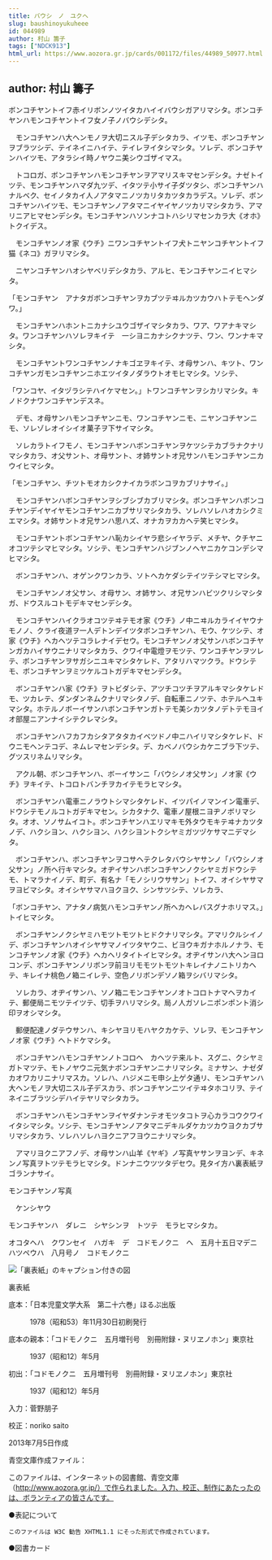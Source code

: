 ```yaml
---
title: バウシ　ノ　ユクヘ
slug: baushinoyukuheee
id: 044989
author: 村山 籌子
tags: ["NDCK913"]
html_url: https://www.aozora.gr.jp/cards/001172/files/44989_50977.html
---
```


## author: 村山 籌子

ボンコチヤントイフ赤イリボンノツイタカハイイバウシガアリマシタ。ボンコチヤンハモンコチヤントイフ女ノ子ノバウシデシタ。

　モンコチヤンハ大ヘンモノヲ大切ニスル子デシタカラ、イツモ、ボンコチヤンヲブラツシデ、テイネイニハイテ、テイレヲイタシマシタ。ソレデ、ボンコチヤンハイツモ、アタラシイ時ノヤウニ美シウゴザイマス。

　トコロガ、ボンコチヤンハモンコチヤンヲアマリスキマセンデシタ。ナゼトイツテ、モンコチヤンハマダ九ツデ、イタツテ小サイ子ダツタシ、ボンコチヤンハナルベク、セイノタカイ人ノアタマニノツカリタカツタカラデス。ソレデ、ボンコチヤンハイツモ、モンコチヤンノアタマニイヤイヤノツカリマシタカラ、アマリニアヒマセンデシタ。モンコチヤンハソンナコトハシリマセンカラ大《オホ》トクイデス。

　モンコチヤンノオ家《ウチ》ニワンコチヤントイフ犬トニヤンコチヤントイフ猫《ネコ》ガヲリマシタ。

　ニヤンコチヤンハオシヤベリデシタカラ、アルヒ、モンコチヤンニイヒマシタ。

「モンコチヤン　アナタガボンコチヤンヲカブツテヰルカツカウハトテモヘンダワ。」

　モンコチヤンハホントニカナシユウゴザイマシタカラ、ワア、ワアナキマシタ。ワンコチヤンハソレヲキイテ　一シヨニカナシクナツテ、ワン、ワンナキマシタ。

　モンコチヤントワンコチヤンノナキゴヱヲキイテ、オ母サンハ、キツト、ワンコチヤンガモンコチヤンニホエツイタノダラウトオモヒマシタ。ソシテ、

「ワンコヤ、イタヅラシテハイケマセン。」トワンコチヤンヲシカリマシタ。キノドクナワンコチヤンデスネ。

　デモ、オ母サンハモンコチヤンニモ、ワンコチヤンニモ、ニヤンコチヤンニモ、ソレゾレオイシイオ菓子ヲ下サイマシタ。

　ソレカラトイフモノ、モンコチヤンハボンコチヤンヲケツシテカブラナクナリマシタカラ、オ父サント、オ母サント、オ姉サントオ兄サンハモンコチヤンニカウイヒマシタ。

「モンコチヤン、チツトモオカシクナイカラボンコヲカブリナサイ。」

　モンコチヤンハボンコチヤンヲシブシブカブリマシタ。ボンコチヤンハボンコチヤンデイヤイヤモンコチヤンニカブサリマシタカラ、ソレハソレハオカシクミエマシタ。オ姉サントオ兄サンハ思ハズ、オナカヲカカヘテ笑ヒマシタ。

　モンコチヤントボンコチヤンハ恥カシイヤラ悲シイヤラデ、メチヤ、クチヤニオコツテシマヒマシタ。ソシテ、モンコチヤンハジブンノヘヤニカケコンデシマヒマシタ。

　ボンコチヤンハ、オゲンクワンカラ、ソトヘカケダシテイツテシマヒマシタ。

　モンコチヤンノオ父サン、オ母サン、オ姉サン、オ兄サンハビツクリシマシタガ、ドウスルコトモデキマセンデシタ。



　モンコチヤンハイクラオコツテヰテモオ家《ウチ》ノ中ニヰルカライイヤウナモノノ、クライ夜道ヲ一人デトンデイツタボンコチヤンハ、モウ、ケツシテ、オ家《ウチ》ヘカヘツテコラレナイデセウ。モンコチヤンノオ父サンハボンコチヤンガカハイサウニナリマシタカラ、クワイ中電燈ヲモツテ、ワンコチヤンヲツレテ、ボンコチヤンヲサガシニユキマシタケレド、アタリハマツクラ。ドウシテモ、ボンコチヤンヲミツケルコトガデキマセンデシタ。

　ボンコチヤンハ家《ウチ》ヲトビダシテ、アツチコツチヲアルキマシタケレドモ、ツカレテ、ダンダンネムクナリマシタノデ、自転車ニノツテ、ホテルヘユキマシタ。ホテルノボーイサンハボンコチヤンガトテモ美シカツタノデトテモヨイオ部屋ニアンナイシテクレマシタ。

　ボンコチヤンハフカフカシタアタタカイベツドノ中ニハイリマシタケレド、ドウニモヘンテコデ、ネムレマセンデシタ。デ、カベノバウシカケニブラ下ツテ、グツスリネムリマシタ。

　アクル朝、ボンコチヤンハ、ボーイサンニ「バウシノオ父サン」ノオ家《ウチ》ヲキイテ、トコロトバンチヲカイテモラヒマシタ。

　ボンコチヤンハ電車ニノラウトシマシタケレド、イツパイノマンイン電車デ、ドウシテモノルコトガデキマセン。シカタナク、電車ノ屋根ニヨヂノボリマシタ。オオ、ソノサムイコト。ボンコチヤンハエリマキモ外タウモキテヰナカツタノデ、ハクシヨン、ハクシヨン、ハクシヨントクシヤミガツヅケサマニデマシタ。

　ボンコチヤンハ、ボンコチヤンヲコサヘテクレタバウシヤサンノ「バウシノオ父サン」ノ所へ行キマシタ。オヂイサンハボンコチヤンノクシヤミガドウシテモ、トマラナイノデ、町デ、有名ナ「モノシリウササン」トイフ、オイシヤサマヲヨビマシタ。オイシヤサマハヨクヨク、シンサツシテ、ソレカラ、

「ボンコチヤン、アナタノ病気ハモンコチヤンノ所ヘカヘレバスグナホリマス。」トイヒマシタ。

　ボンコチヤンノクシヤミハモツトモツトヒドクナリマシタ。アマリクルシイノデ、ボンコチヤンハオイシヤサマノイツタヤウニ、ビヨウキガナホルノナラ、モンコチヤンノオ家《ウチ》ヘカヘリタイトイヒマシタ。オヂイサンハ大ヘンヨロコンデ、ボンコチヤンノリボンヲ前ヨリモモツトモツトキレイナノニトリカヘテ、キレイナ桃色ノ箱ニイレテ、空色ノリボンデソノ箱ヲシバリマシタ。

　ソレカラ、オヂイサンハ、ソノ箱ニモンコチヤンノオトコロトナマヘヲカイテ、郵便局ニモツテイツテ、切手ヲハリマシタ。局ノ人ガソレニポンポント消シ印ヲオシマシタ。

　郵便配達ノダテウサンハ、キシヤヨリモハヤクカケテ、ソレヲ、モンコチヤンノオ家《ウチ》ヘトドケマシタ。

　ボンコチヤンハモンコチヤンノトコロヘ　カヘツテ来ルト、スグニ、クシヤミガトマツテ、モトノヤウニ元気ナボンコチヤンニナリマシタ。ミナサン、ナゼダカオワカリニナリマスカ。ソレハ、ハジメニモ申シ上ゲタ通リ、モンコチヤンハ大ヘンモノヲ大切ニスル子デスカラ、ボンコチヤンニツイテヰタホコリヲ、テイネイニブラツシデハイテヤリマシタカラ。

　ボンコチヤンハモンコチヤンヲイヤダナンテオモツタコトヲ心カラコウクワイイタシマシタ。ソシテ、モンコチヤンノアタマニデキルダケカツカウヨクカブサリマシタカラ、ソレハソレハヨクニアフヨウニナリマシタ。

　アマリヨクニアフノデ、オ母サンハ山羊《ヤギ》ノ写真ヤサンヲヨンデ、キネンノ写真ヲトツテモラヒマシタ。ドンナニウツツタデセウ。見タイ方ハ裏表紙ヲゴランナサイ。




モンコチヤンノ写真



　ケンシヤウ

モンコチヤンハ　ダレニ　シヤシンヲ　トツテ　モラヒマシタカ。

オコタヘハ　クワンセイ　ハガキ　デ　コドモノクニ　ヘ　五月十五日マデニ　ハツペウハ　八月号ノ　コドモノクニ



![「裏表紙」のキャプション付きの図](https://www.aozora.gr.jp/cards/001172/files/fig44989_01.png)

裏表紙













底本：「日本児童文学大系　第二十六巻」ほるぷ出版

　　　1978（昭和53）年11月30日初刷発行

底本の親本：「コドモノクニ　五月増刊号　別冊附録・ヌリヱノホン」東京社

　　　1937（昭和12）年5月

初出：「コドモノクニ　五月増刊号　別冊附録・ヌリヱノホン」東京社

　　　1937（昭和12）年5月

入力：菅野朋子

校正：noriko saito

2013年7月5日作成

青空文庫作成ファイル：

このファイルは、インターネットの図書館、青空文庫（http://www.aozora.gr.jp/）で作られました。入力、校正、制作にあたったのは、ボランティアの皆さんです。











●表記について


	このファイルは W3C 勧告 XHTML1.1 にそった形式で作成されています。







●図書カード